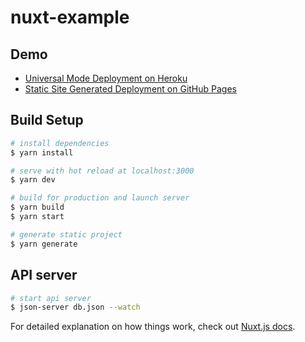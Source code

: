 # nuxt-example

## Demo
- [Universal Mode Deployment on Heroku](https://salty-fjord-70384.herokuapp.com/)
- [Static Site Generated Deployment on GitHub Pages](https://bochen-dev.github.io/nuxt-example/)


## Build Setup

```bash
# install dependencies
$ yarn install

# serve with hot reload at localhost:3000
$ yarn dev

# build for production and launch server
$ yarn build
$ yarn start

# generate static project
$ yarn generate
```

## API server
``` bash
# start api server
$ json-server db.json --watch
```

For detailed explanation on how things work, check out [Nuxt.js docs](https://nuxtjs.org).
